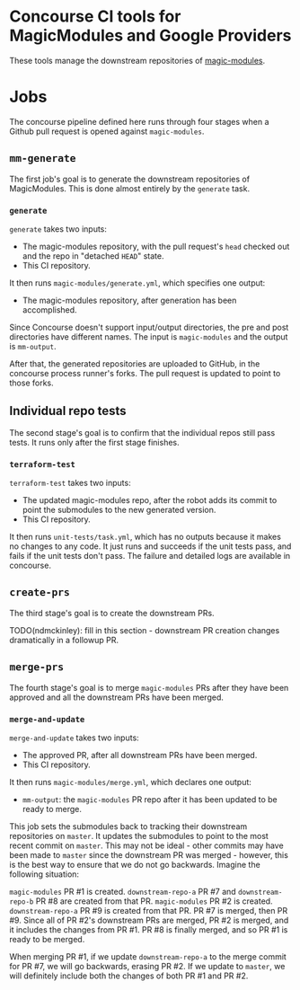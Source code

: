 Concourse CI tools for MagicModules and Google Providers
===

These tools manage the downstream repositories of [magic-modules](https://github.com/GoogleCloudPlatform/magic-modules).

# Jobs
The concourse pipeline defined here runs through four stages when a Github pull request is opened against `magic-modules`.
## `mm-generate`
The first job's goal is to generate the downstream repositories of MagicModules.  This is done almost entirely by the `generate` task.

### `generate`
`generate` takes two inputs:
* The magic-modules repository, with the pull request's `head` checked out and the repo in "detached `HEAD`" state.
* This CI repository.

It then runs `magic-modules/generate.yml`, which specifies one output:

* The magic-modules repository, after generation has been accomplished.

Since Concourse doesn't support input/output directories, the pre and post directories have different names.  The input is `magic-modules` and the output is `mm-output`.

After that, the generated repositories are uploaded to GitHub, in the concourse process runner's forks.  The pull request is updated to point to those forks.

## Individual repo tests

The second stage's goal is to confirm that the individual repos still pass tests.  It runs only after the first stage finishes.

### `terraform-test`

`terraform-test` takes two inputs:
* The updated magic-modules repo, after the robot adds its commit to point the submodules to the new generated version.
* This CI repository.

It then runs `unit-tests/task.yml`, which has no outputs because it makes no changes to any code.  It just runs and succeeds if the unit tests pass, and fails if the unit tests don't pass.  The failure and detailed logs are available in concourse.

## `create-prs`

The third stage's goal is to create the downstream PRs.

TODO(ndmckinley): fill in this section - downstream PR creation changes dramatically in a followup PR.

## `merge-prs`

The fourth stage's goal is to merge `magic-modules` PRs after they have been approved and all the downstream PRs have been merged.

### `merge-and-update`

`merge-and-update` takes two inputs:
* The approved PR, after all downstream PRs have been merged.
* This CI repository.

It then runs `magic-modules/merge.yml`, which declares one output:

* `mm-output`: the `magic-modules` PR repo after it has been updated to be ready to merge.

This job sets the submodules back to tracking their downstream repositories on `master`.  It updates the submodules to point to the most recent commit on `master`.  This may not be ideal - other commits may have been made to `master` since the downstream PR was merged - however, this is the best way to ensure that we do not go backwards.  Imagine the following situation:

`magic-modules` PR #1 is created.  `downstream-repo-a` PR #7 and `downstream-repo-b` PR #8 are created from that PR.  `magic-modules` PR #2 is created.  `downstream-repo-a` PR #9 is created from that PR.  PR #7 is merged, then PR #9.  Since all of PR #2's downstream PRs are merged, PR #2 is merged, and it includes the changes from PR #1.  PR #8 is finally merged, and so PR #1 is ready to be merged.

When merging PR #1, if we update `downstream-repo-a` to the merge commit for PR #7, we will go backwards, erasing PR #2.  If we update to `master`, we will definitely include both the changes of both PR #1 and PR #2.
